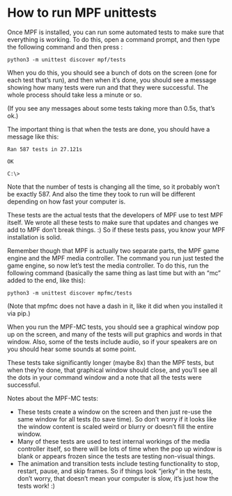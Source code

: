 
# How to run MPF unittests

Once MPF is installed, you can run some automated tests to make sure that everything is working. To do this, open a command prompt, and then type the following command and then press <enter>:

``` console
python3 -m unittest discover mpf/tests
```

When you do this, you should see a bunch of dots on the screen (one for each test that’s run), and then when it’s done, you should see a message showing how many tests were run and that they were successful. The whole process should take less a minute or so.

(If you see any messages about some tests taking more than 0.5s, that’s ok.)

The important thing is that when the tests are done, you should have a message like this:

``` console
Ran 587 tests in 27.121s

OK

C:\>
```

Note that the number of tests is changing all the time, so it probably won’t be exactly 587. And also the time they took to run will be different depending on how fast your computer is.

These tests are the actual tests that the developers of MPF use to test MPF itself. We wrote all these tests to make sure that updates and changes we add to MPF don’t break things. :) So if these tests pass, you know your MPF installation is solid.

Remember though that MPF is actually two separate parts, the MPF game engine and the MPF media controller. The command you run just tested the game engine, so now let’s test the media controller. To do this, run the following command (basically the same thing as last time but with an “mc” added to the end, like this):

``` console
python3 -m unittest discover mpfmc/tests
```

(Note that mpfmc does not have a dash in it, like it did when you installed it via pip.)

When you run the MPF-MC tests, you should see a graphical window pop up on the screen, and many of the tests will put graphics and words in that window. Also, some of the tests include audio, so if your speakers are on you should hear some sounds at some point.

These tests take significantly longer (maybe 8x) than the MPF tests, but when they’re done, that graphical window should close, and you’ll see all the dots in your command window and a note that all the tests were successful.

Notes about the MPF-MC tests:

* These tests create a window on the screen and then just re-use the same window for all tests (to save time). So don’t worry if it looks like the window content is scaled weird or blurry or doesn’t fill the entire window.
* Many of these tests are used to test internal workings of the media controller itself, so there will be lots of time when the pop up window is blank or appears frozen since the tests are testing non-visual things.
* The animation and transition tests include testing functionality to stop, restart, pause, and skip frames. So if things look “jerky” in the tests, don’t worry, that doesn’t mean your computer is slow, it’s just how the tests work! :)

